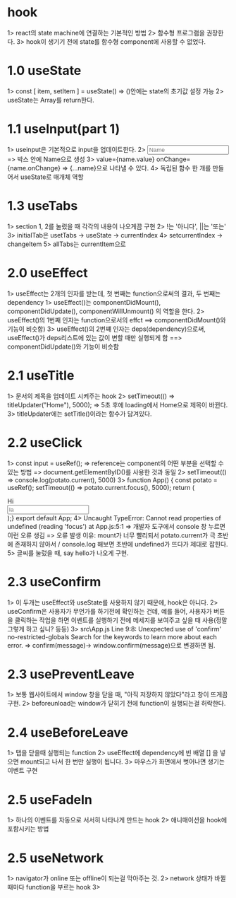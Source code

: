# hook
1> react의 state machine에 연결하는 기본적인 방법
2> 함수형 프로그램을 권장한다.
3> hook이 생기기 전에 state를 함수형 component에 사용할 수 없었다. 

# 1.0 useState
1>  const [ item, setItem ] = useState()
    => ()안에는 state의 초기값 설정 가능
2> useState는 Array를 return한다.

# 1.1 useInput(part 1)
1> useinput은 기본적으로 input을 업데이트한다.
2> <input placeholder="Name" /> => 박스 안에 Name으로 생성
3> value={name.value} onChange={name.onChange} => {...name}으로 나타낼 수 있다.
4> 독립된 함수 한 개를 만들어서 useState로 매개체 역할

# 1.3 useTabs
1> section 1, 2를 눌렀을 때 각각의 내용이 나오게끔 구현
2> !는 '아니다', ||는 '또는' 
3> initialTab은 usetTabs -> useState -> currentIndex
4> setcurrentIndex -> changeItem
5> allTabs는 currentItem으로

# 2.0 useEffect
1> useEffect는 2개의 인자를 받는데, 첫 번째는 function으로써의 결과, 두 번째는 dependency
1> useEffect()는 componentDidMount(), componentDidUpdate(), componentWillUnmount() 의 역할을 한다.
2> useEffect()의 1번째 인자는 function으로서의 effct ==> componentDidMount()와 기능이 비슷함)
3> useEffect()의 2번쨰 인자는 deps(dependency)으로써, useEffect()가 deps리스트에 있는 값이 변할 때만 실행되게 함 ==> componentDidUpdate()와 기능이 비슷함

# 2.1 useTitle
1> 문서의 제목을 업데이트 시켜주는 hook
2> setTimeout(() => titleUpdater("Home"), 5000);
    => 5초 후에 loading에서 Home으로 제목이 바뀐다.
3> titleUpdater에는 setTitle()이라는 함수가 담겨있다.

# 2.2 useClick
1> const input = useRef();
    => reference는 component의 어떤 부분을 선택할 수 있는 방법
    => document.getElementByID()를 사용한 것과 동일
2> setTimeout(() => console.log(potato.current), 5000)
3> function App() {
    const potato = useRef();
    setTimeout(() => potato.current.focus(), 5000);
    return (
        <div className="App">
            <div>Hi</div>
            <input ref={potato} placeholder="la" />
        </div> );}
   export default App;
4> Uncaught TypeError: Cannot read properties of undefined (reading 'focus') at App.js:5:1
    => 개발자 도구에서 console 창 누르면 이런 오류 생김 
    => 오류 발생 이유: mount가 너무 빨리되서 potato.current가 극 초반에 존재하지 않아서 / console.log 해보면 초반에 undefined가 뜨다가 제대로 잡힌다.
5> 글씨를 눌렀을 때, say hello가 나오게 구현.

# 2.3 useConfirm 
1> 이 두개는 useEffect와 useState를 사용하지 않기 때문에, hook은 아니다.
2> useConfirm은 사용자가 무언가를 하기전에 확인하는 건데, 예를 들어, 사용자가 버튼을 클릭하는 작업을 하면 이벤트를 실행하기 전에 메세지를 보여주고 싶을 때 사용(정말 그렇게 하고 싶니? 등등)
3>  src\App.js
    Line 9:8:  Unexpected use of 'confirm'  no-restricted-globals
    Search for the keywords to learn more about each error.
    => confirm(message)-> window.confirm(message)으로 변경하면 됨.

# 2.3 usePreventLeave
1> 보통 웹사이트에서 window 창을 닫을 때, "아직 저장하지 않았다"라고 창이 뜨게끔 구현.
2> beforeunload는 window가 닫히기 전에 function이 실행되는걸 허락한다.

# 2.4 useBeforeLeave
1> 탭을 닫을때 실행되는 function
2> useEffect에 dependency에 빈 배열 [] 을 넣으면 mount되고 나서 한 번만 실행이 됩니다.
3> 마우스가 화면에서 벗어나면 생기는 이벤트 구현

# 2.5 useFadeIn
1> 하나의 이벤트를 자동으로 서서히 나타나게 만드는 hook
2> 애니매이션을 hook에 포함시키는 방법

# 2.5 useNetwork
1> navigator가 online 또는 offline이 되는걸 막아주는 것.
2> network 상태가 바뀔 때마다 function을 부르는 hook
3>